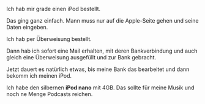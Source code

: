 <!--
.. title: iPod Bestellung
.. slug: 88-ipod-bestellung
.. date: 2007-04-19 21:25:07
.. tags: iPod,Musik,Persönlich
.. description: 
.. type: text
-->

Ich hab mir grade einen iPod bestellt.
<!-- TEASER_END -->

Das ging ganz einfach. Mann muss nur auf die Apple-Seite gehen und seine Daten eingeben.

Ich hab per Überweisung bestellt.

Dann hab ich sofort eine Mail erhalten, mit deren Bankverbindung und auch gleich eine Überweisung ausgefüllt und zur Bank gebracht.

Jetzt dauert es natürlich etwas, bis meine Bank das bearbeitet und dann bekomm ich meinen iPod.

Ich habe den silbernen **iPod nano** mit 4GB.
Das sollte für meine Musik und noch ne Menge Podcasts reichen.
